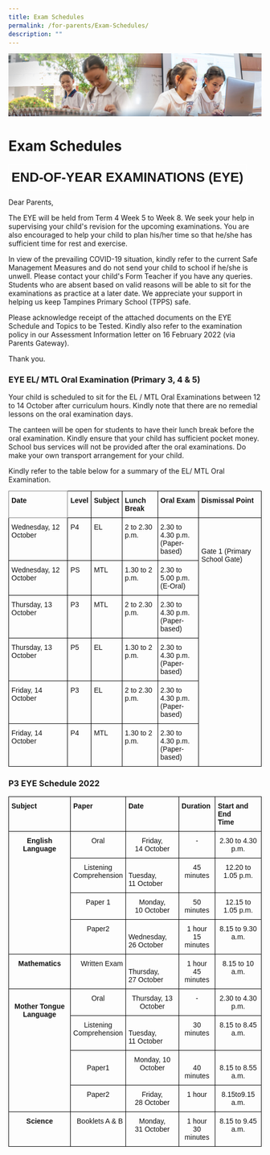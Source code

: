 ```yaml
---
title: Exam Schedules
permalink: /for-parents/Exam-Schedules/
description: ""
---
```

![](/images/ForParents.jpg)

Exam Schedules
==============


<style type="text/css">
.tg  {border-collapse:collapse;border-spacing:0;}
.tg td{border-color:black;border-style:solid;border-width:1px;font-family:Arial, sans-serif;font-size:14px;
  overflow:hidden;padding:10px 5px;word-break:normal;}
.tg th{border-color:black;border-style:solid;border-width:1px;font-family:Arial, sans-serif;font-size:14px;
  font-weight:normal;overflow:hidden;padding:10px 5px;word-break:normal;}
.tg .tg-ng5i{border-color:#ffffff;font-size:26px;font-weight:bold;text-align:center;vertical-align:top}
</style>
<table class="tg">
<thead>
  <tr>
    <td class="tg-ng5i">END-OF-YEAR EXAMINATIONS (EYE)</td>
  </tr>
</thead>
</table>

Dear Parents,

The EYE will be held from Term 4 Week 5 to Week 8. We seek your help in supervising your child's revision for the upcoming examinations. You are also encouraged to help your child to plan his/her time so that he/she has sufficient time for rest and exercise.

In view of the prevailing COVID-19 situation, kindly refer to the current Safe Management Measures and do not send your child to school if he/she is unwell. Please contact your child's Form Teacher if you have any queries. Students who are absent based on valid reasons will be able to sit for the examinations as practice at a later date. We appreciate your support in helping us keep Tampines Primary School (TPPS) safe.

Please acknowledge receipt of the attached documents on the EYE Schedule and Topics to be Tested. Kindly also refer to the examination policy in our Assessment Information letter on 16 February 2022 (via Parents Gateway).

Thank you.

### **EYE EL/ MTL Oral Examination (Primary 3, 4 & 5)**

Your child is scheduled to sit for the EL / MTL Oral Examinations between 12 to 14 October after curriculum hours. Kindly note that there are no remedial lessons on the oral examination days.

The canteen will be open for students to have their lunch break before the oral examination. Kindly ensure that your child has sufficient pocket money. School bus services will not be provided after the oral examinations. Do make your own transport arrangement for your child.

Kindly refer to the table below for a summary of the EL/ MTL Oral Examination.

<style type="text/css">
.tg  {border-collapse:collapse;border-spacing:0;}
.tg td{border-color:black;border-style:solid;border-width:1px;font-family:Arial, sans-serif;font-size:14px;
  overflow:hidden;padding:10px 5px;word-break:normal;}
.tg th{border-color:black;border-style:solid;border-width:1px;font-family:Arial, sans-serif;font-size:14px;
  font-weight:normal;overflow:hidden;padding:10px 5px;word-break:normal;}
.tg .tg-dx9w{border-color:inherit;color:#121212;font-weight:bold;text-align:left;vertical-align:top}
.tg .tg-clkh{color:#121212;font-weight:bold;text-align:left;vertical-align:top}
.tg .tg-kk00{color:#121212;text-align:left;vertical-align:top}
</style>
<table class="tg">
<thead>
  <tr>
    <th class="tg-dx9w">Date</th>
    <th class="tg-clkh">Level</th>
    <th class="tg-clkh">Subject</th>
    <th class="tg-clkh">Lunch Break</th>
    <th class="tg-clkh">Oral Exam</th>
    <th class="tg-clkh">Dismissal Point</th>
  </tr>
</thead>
<tbody>
  <tr>
    <td class="tg-kk00"><span style="font-weight:normal;color:#121212">Wednesday, 12 October</span></td>
    <td class="tg-kk00"><span style="font-weight:normal;color:#121212">P4</span></td>
    <td class="tg-kk00"><span style="font-weight:normal;color:#121212">EL</span></td>
    <td class="tg-kk00"><span style="font-weight:normal;color:#121212">2 to 2.30 p.m.</span></td>
    <td class="tg-kk00"><span style="font-weight:normal;color:#121212">2.30 to 4.30 p.m.</span><br><span style="font-weight:normal;color:#121212">(Paper-based)</span></td>
    <td class="tg-kk00" rowspan="6"><span style="font-weight:normal;color:#121212"> </span><br><span style="font-weight:normal;color:#121212"> </span><br><span style="font-weight:normal;color:#121212"> </span><br><span style="font-weight:normal;color:#121212">Gate 1 (Primary School Gate)</span></td>
  </tr>
  <tr>
    <td class="tg-kk00"><span style="font-weight:normal;color:#121212">Wednesday, 12 October</span></td>
    <td class="tg-kk00"><span style="font-weight:normal;color:#121212">PS</span></td>
    <td class="tg-kk00"><span style="font-weight:normal;color:#121212">MTL</span></td>
    <td class="tg-kk00"><span style="font-weight:normal;color:#121212">1.30 to 2 p.m.</span></td>
    <td class="tg-kk00"><span style="font-weight:normal;color:#121212">2.30 to 5.00 p.m.</span><br><span style="font-weight:normal;color:#121212">(E-Oral)</span></td>
  </tr>
  <tr>
    <td class="tg-kk00"><span style="font-weight:normal;color:#121212">Thursday, 13 October</span></td>
    <td class="tg-kk00"><span style="font-weight:normal;color:#121212">P3</span></td>
    <td class="tg-kk00"><span style="font-weight:normal;color:#121212">MTL</span></td>
    <td class="tg-kk00"><span style="font-weight:normal;color:#121212">2 to 2.30 p.m.</span></td>
    <td class="tg-kk00"><span style="font-weight:normal;color:#121212">2.30 to 4.30 p.m.</span><br><span style="font-weight:normal;color:#121212">(Paper-based)</span></td>
  </tr>
  <tr>
    <td class="tg-kk00"><span style="font-weight:normal;color:#121212">Thursday, 13 October</span></td>
    <td class="tg-kk00"><span style="font-weight:normal;color:#121212">P5</span></td>
    <td class="tg-kk00"><span style="font-weight:normal;color:#121212">EL</span></td>
    <td class="tg-kk00"><span style="font-weight:normal;color:#121212">1.30 to 2 p.m.</span></td>
    <td class="tg-kk00"><span style="font-weight:normal;color:#121212">2.30 to 4.30 p.m.</span><br><span style="font-weight:normal;color:#121212">(Paper-based)</span></td>
  </tr>
  <tr>
    <td class="tg-kk00"><span style="font-weight:normal;color:#121212">Friday, 14 October</span></td>
    <td class="tg-kk00"><span style="font-weight:normal;color:#121212">P3</span></td>
    <td class="tg-kk00"><span style="font-weight:normal;color:#121212">EL</span></td>
    <td class="tg-kk00"><span style="font-weight:normal;color:#121212">2 to 2.30 p.m.</span></td>
    <td class="tg-kk00"><span style="font-weight:normal;color:#121212">2.30 to 4.30 p.m.</span><br><span style="font-weight:normal;color:#121212">(Paper-based)</span></td>
  </tr>
  <tr>
    <td class="tg-kk00"><span style="font-weight:normal;color:#121212">Friday, 14 October</span></td>
    <td class="tg-kk00"><span style="font-weight:normal;color:#121212">P4</span></td>
    <td class="tg-kk00"><span style="font-weight:normal;color:#121212">MTL</span></td>
    <td class="tg-kk00"><span style="font-weight:normal;color:#121212">1.30 to 2 p.m.</span></td>
    <td class="tg-kk00"><span style="font-weight:normal;color:#121212">2.30 to 4.30 p.m.</span><br><span style="font-weight:normal;color:#121212">(Paper-based)</span></td>
  </tr>
</tbody>
</table>


### **P3 EYE Schedule 2022**

<style type="text/css">
.tg  {border-collapse:collapse;border-spacing:0;}
.tg td{border-color:black;border-style:solid;border-width:1px;font-family:Arial, sans-serif;font-size:14px;
  overflow:hidden;padding:10px 5px;word-break:normal;}
.tg th{border-color:black;border-style:solid;border-width:1px;font-family:Arial, sans-serif;font-size:14px;
  font-weight:normal;overflow:hidden;padding:10px 5px;word-break:normal;}
.tg .tg-kf4z{color:#121212;font-weight:bold;text-align:center;vertical-align:top}
.tg .tg-fd4l{color:#121212;text-align:right;vertical-align:top}
.tg .tg-clkh{color:#121212;font-weight:bold;text-align:left;vertical-align:top}
.tg .tg-21zi{color:#121212;text-align:center;vertical-align:top}
.tg .tg-kk00{color:#121212;text-align:left;vertical-align:top}
</style>
<table class="tg">
<thead>
  <tr>
    <th class="tg-clkh">Subject </th>
    <th class="tg-clkh">Paper </th>
    <th class="tg-clkh">Date </th>
    <th class="tg-clkh">Duration </th>
    <th class="tg-clkh">Start and End <br>Time </th>
  </tr>
</thead>
<tbody>
  <tr>
    <td class="tg-kf4z" rowspan="4">English Language</td>
    <td class="tg-21zi"><span style="font-weight:normal;color:#121212">Oral</span> </td>
    <td class="tg-21zi"><span style="font-weight:normal;color:#121212">Friday,</span> <br><span style="font-weight:normal;color:#121212">14 October</span> </td>
    <td class="tg-21zi"><span style="font-weight:normal;color:#121212">-</span> </td>
    <td class="tg-21zi"><span style="font-weight:normal;color:#121212">2.30 to 4.30 p.m.</span> </td>
  </tr>
  <tr>
    <td class="tg-21zi"><span style="font-weight:normal;color:#121212">Listening</span> <br><span style="font-weight:normal;color:#121212">Comprehension</span> </td>
    <td class="tg-kk00"><br>Tuesday,<br>11 October<br></td>
    <td class="tg-21zi"><span style="font-weight:normal;color:#121212">45 minutes</span> </td>
    <td class="tg-21zi"><span style="font-weight:normal;color:#121212">12.20 to 1.05 p.m.</span> </td>
  </tr>
  <tr>
    <td class="tg-21zi"><span style="font-weight:normal;color:#121212">Paper 1</span> </td>
    <td class="tg-21zi"><span style="font-weight:normal;color:#121212">Monday,</span> <br><span style="font-weight:normal;color:#121212">10 October</span> </td>
    <td class="tg-21zi"><span style="font-weight:normal;color:#121212">50 minutes</span> </td>
    <td class="tg-21zi"><span style="font-weight:normal;color:#121212">12.15 to 1.05 p.m.</span> </td>
  </tr>
  <tr>
    <td class="tg-21zi"><span style="font-weight:normal;color:#121212">Paper2</span> </td>
    <td class="tg-kk00"><br>Wednesday,<br>26 October<br></td>
    <td class="tg-21zi"><span style="font-weight:normal;color:#121212">1 hour</span> <br><span style="font-weight:normal;color:#121212">15 minutes</span> </td>
    <td class="tg-21zi"><span style="font-weight:normal;color:#121212">8.15 to 9.30 a.m.</span> </td>
  </tr>
  <tr>
    <td class="tg-kf4z">Mathematics </td>
    <td class="tg-fd4l"><span style="font-weight:normal;color:#121212">Written Exam</span> </td>
    <td class="tg-kk00"><br>Thursday,<br>27 October<br></td>
    <td class="tg-21zi"><span style="font-weight:normal;color:#121212">1 hour</span> <br><span style="font-weight:normal;color:#121212">45 minutes</span> </td>
    <td class="tg-21zi"><span style="font-weight:normal;color:#121212">8.15 to 10 a.m.</span> </td>
  </tr>
  <tr>
    <td class="tg-kf4z" rowspan="4"> <br>Mother Tongue Language </td>
    <td class="tg-21zi"><span style="font-weight:normal;color:#121212">Oral</span> </td>
    <td class="tg-21zi"><span style="font-weight:normal;color:#121212">Thursday, 13 October</span> </td>
    <td class="tg-21zi"><span style="font-weight:normal;color:#121212">-</span> </td>
    <td class="tg-21zi"><span style="font-weight:normal;color:#121212">2.30 to 4.30 p.m.</span> </td>
  </tr>
  <tr>
    <td class="tg-21zi"><span style="font-weight:normal;color:#121212">Listening</span> <br><span style="font-weight:normal;color:#121212">Comprehension</span> </td>
    <td class="tg-kk00"><br>Tuesday,<br>11 October<br></td>
    <td class="tg-21zi"><span style="font-weight:normal;color:#121212">30 minutes</span> </td>
    <td class="tg-21zi"><span style="font-weight:normal;color:#121212">8.15 to 8.45 a.m.</span> </td>
  </tr>
  <tr>
    <td class="tg-kf4z"> <br><span style="font-weight:normal;color:#121212">Paper1</span> </td>
    <td class="tg-21zi"><span style="font-weight:normal;color:#121212">Monday, 10 October</span> </td>
    <td class="tg-kf4z"> <br><span style="font-weight:normal;color:#121212">40 minutes</span> </td>
    <td class="tg-kf4z"> <br><span style="font-weight:normal;color:#121212">8.15 to 8.55 a.m.</span> </td>
  </tr>
  <tr>
    <td class="tg-21zi"><span style="font-weight:normal;color:#121212">Paper2</span> </td>
    <td class="tg-21zi"><span style="font-weight:normal;color:#121212">Friday,</span> <br><span style="font-weight:normal;color:#121212">28 October</span> </td>
    <td class="tg-21zi"><span style="font-weight:normal;color:#121212">1 hour</span> </td>
    <td class="tg-21zi"><span style="font-weight:normal;color:#121212">8.15to9.15 a.m.</span> </td>
  </tr>
  <tr>
    <td class="tg-kf4z">Science </td>
    <td class="tg-fd4l"><span style="font-weight:normal;color:#121212">Booklets A &amp; B</span> </td>
    <td class="tg-21zi"><span style="font-weight:normal;color:#121212">Monday,</span> <br><span style="font-weight:normal;color:#121212">31 October</span> </td>
    <td class="tg-21zi"><span style="font-weight:normal;color:#121212">1 hour</span> <br><span style="font-weight:normal;color:#121212">30 minutes</span> </td>
    <td class="tg-21zi"><span style="font-weight:normal;color:#121212">8.15 to 9.45 a.m.</span></td>
  </tr>
</tbody>
</table>